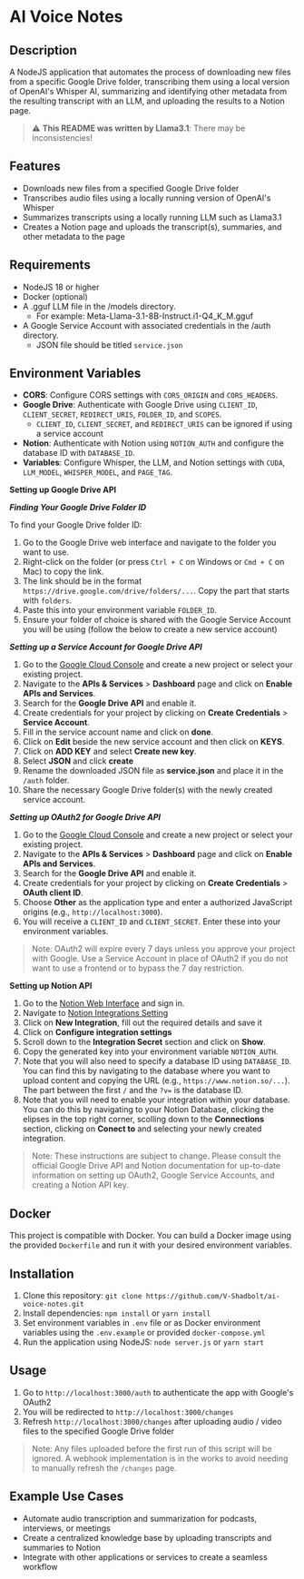 **AI Voice Notes**
================

**Description**
---------------
A NodeJS application that automates the process of downloading new files from a specific Google Drive folder, transcribing them using a local version of OpenAI's Whisper AI, summarizing and identifying other metadata from the resulting transcript with an LLM, and uploading the results to a Notion page.

> :warning: **This README was written by Llama3.1**: There may be inconsistencies!

**Features**
------------
* Downloads new files from a specified Google Drive folder
* Transcribes audio files using a locally running version of OpenAI's Whisper
* Summarizes transcripts using a locally running LLM such as Llama3.1
* Creates a Notion page and uploads the transcript(s), summaries, and other metadata to the page

**Requirements**
---------------
* NodeJS 18 or higher
* Docker (optional)
* A .gguf LLM file in the /models directory. 
	+ For example: Meta-Llama-3.1-8B-Instruct.i1-Q4_K_M.gguf 
* A Google Service Account with associated credentials in the /auth directory.
	+ JSON file should be titled `service.json`

**Environment Variables**
------------------------

*  **CORS**: Configure CORS settings with `CORS_ORIGIN` and `CORS_HEADERS`.
*  **Google Drive**: Authenticate with Google Drive using `CLIENT_ID`, `CLIENT_SECRET`, `REDIRECT_URIS`, `FOLDER_ID`, and `SCOPES`. 
	+ `CLIENT_ID`, `CLIENT_SECRET`, and `REDIRECT_URIS` can be ignored if using a service account
*  **Notion**: Authenticate with Notion using `NOTION_AUTH` and configure
the database ID with `DATABASE_ID`.
*  **Variables**: Configure Whisper, the LLM, and Notion settings with `CUDA`, `LLM_MODEL`, `WHISPER_MODEL`, and `PAGE_TAG`.

**Setting up Google Drive API**

***Finding Your Google Drive Folder ID***

To find your Google Drive folder ID:
1. Go to the Google Drive web interface and navigate to the folder you want to use.
2. Right-click on the folder (or press `Ctrl + C` on Windows or `Cmd + C` on Mac) to copy the link.
3. The link should be in the format `https://drive.google.com/drive/folders/...`. Copy the part that starts with `folders`.
4. Paste this into your environment variable `FOLDER_ID`.
5. Ensure your folder of choice is shared with the Google Service Account you will be using (follow the below to create a new service account)

***Setting up a Service Account for Google Drive API***

1. Go to the [Google Cloud Console](https://console.cloud.google.com/) and create a new project or select your existing project.
2. Navigate to the **APIs & Services** > **Dashboard** page and click on **Enable APIs and Services**.
3. Search for the **Google Drive API** and enable it.
4. Create credentials for your project by clicking on **Create Credentials** > **Service Account**.
5. Fill in the service account name and click on **done**.
6. Click on **Edit** beside the new service account and then click on **KEYS**.
7. Click on **ADD KEY** and select **Create new key**.
8. Select **JSON** and click **create**
9. Rename the downloaded JSON file as **service.json** and place it in the `/auth` folder.
10. Share the necessary Google Drive folder(s) with the newly created service account.

***Setting up OAuth2 for Google Drive API***

1. Go to the [Google Cloud Console](https://console.cloud.google.com/) and create a new project or select your existing project.
2. Navigate to the **APIs & Services** > **Dashboard** page and click on **Enable APIs and Services**.
3. Search for the **Google Drive API** and enable it.
4. Create credentials for your project by clicking on **Create Credentials** > **OAuth client ID**.
5. Choose **Other** as the application type and enter a authorized JavaScript origins (e.g., `http://localhost:3000`).
6. You will receive a `CLIENT_ID` and `CLIENT_SECRET`. Enter these into your environment variables.

> Note: OAuth2 will expire every 7 days unless you approve your project with Google. Use a Service Account in place of OAuth2 if you do not want to use a frontend or to bypass the 7 day restriction.

**Setting up Notion API**

1. Go to the [Notion Web Interface](https://www.notion.so/) and sign in.
2. Navigate to [Notion Integrations Setting](https://www.notion.so/profile/integrations)
3. Click on **New Integration**, fill out the required details and save it
4. Click on **Configure integration settings**
5. Scroll down to the **Integration Secret** section and click on **Show**.
6. Copy the generated key into your environment variable `NOTION_AUTH`.
7. Note that you will also need to specify a database ID using `DATABASE_ID`. You can find this by navigating to the database where you want to upload content and copying the URL (e.g., `https://www.notion.so/...`). The part between the first `/` and the `?v=` is the database ID.
8. Note that you will need to enable your integration within your database. You can do this by navigating to your Notion Database, clicking the elipses in the top right corner, scolling down to the **Connections** section, clicking on **Conect to** and selecting your newly created integration. 

> Note: These instructions are subject to change. Please consult the official Google Drive API and Notion documentation for up-to-date information on setting up OAuth2, Google Service Accounts, and creating a Notion API key. 

**Docker**
---------

This project is compatible with Docker. You can build a Docker image using the provided `Dockerfile` and run it with your desired environment variables.

**Installation**
---------------
1. Clone this repository: `git clone https://github.com/V-Shadbolt/ai-voice-notes.git`
2. Install dependencies: `npm install` or `yarn install`
3. Set environment variables in `.env` file or as Docker environment variables using the `.env.example` or provided `docker-compose.yml`
4. Run the application using NodeJS: `node server.js` or `yarn start`

**Usage**
---------------
1. Go to `http://localhost:3000/auth` to authenticate the app with Google's OAuth2
2. You will be redirected to `http://localhost:3000/changes` 
3. Refresh `http://localhost:3000/changes` after uploading audio / video files to the specified Google Drive folder

> Note: Any files uploaded before the first run of this script will be ignored. A webhook implementation is in the works to avoid needing to manually refresh the `/changes` page.

**Example Use Cases**
---------------------
* Automate audio transcription and summarization for podcasts, interviews, or meetings
* Create a centralized knowledge base by uploading transcripts and summaries to Notion
* Integrate with other applications or services to create a seamless workflow